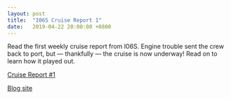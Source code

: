 ```yaml
---
layout: post
title:  "I06S Cruise Report 1"
date:   2019-04-22 20:00:00 +0800
---
```

<style>
img + em {
 text-align: justify;
 display: block;
 padding-left: 2em;
 padding-right: 2em;
}
</style>
Read the first weekly cruise report from I06S.  Engine trouble sent the crew back to port, but — thankfully — the cruise is now underway!  Read on to learn how it played out.

[Cruise Report #1](https://usgoship.ucsd.edu/files/reports/2019_i06s/I6S_Report01_l.pdf)

[Blog site](https://usgoship-i06s2019.blogspot.com/)

<!--more-->
